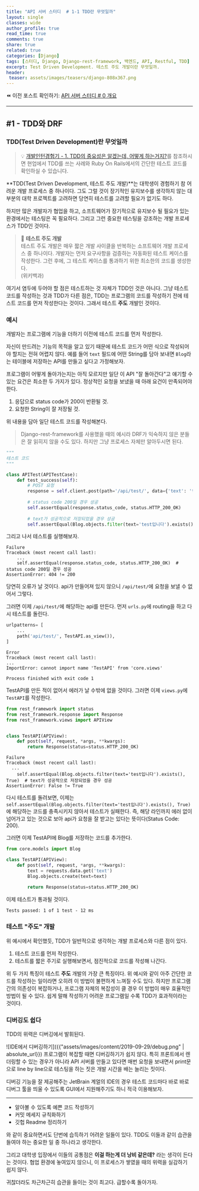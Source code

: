 ```yaml
---
title: "API 서버 스터디  # 1-1 TDD란 무엇일까"
layout: single
classes: wide
author_profile: true
read_time: true
comments: true
share: true
related: true
categories: [Django]
tags: [스터디, Django, Django-rest-framework, 백엔드, API, Restful, TDD]
excerpt: Test Driven Development. 테스트 주도 개발이란 무엇일까.
header:
 teaser: assets/images/teasers/django-808x367.png
---
```


⏪ 이전 포스트 확인하기: [API 서버 스터디 # 0 개요](/django/ceos-django-study-0-overview/) 

-----

## #1 - TDD와 DRF

### TDD(Test Driven Development)란 무엇일까

> 💡 [개발인턴경험기 - 1. TDD의 중요성은 알겠는데, 어떻게 하는거지?](/blog/intern-1-what-is-tdd)를 참조하시면 현업에서 TDD를 쓰는 사례와 Ruby On Rails에서의 간단한 테스트 코드를 확인하실 수 있습니다.

**TDD(Test Driven Development, 테스트 주도 개발)**는 대학생이 경험하기 참 어려운 개발 프로세스 중 하나이다. 그도 그럴 것이 장기적인 유지보수를 생각하지 않는 대부분의 대학 프로젝트를 고려하면 당연히 테스트를 고려할 필요가 없기도 하다.

하지만 많은 개발자가 협업을 하고, 소프트웨어가 장기적으로 유지보수 될 필요가 있는 환경에서는 테스팅은 꼭 필요하다. 그리고 그런 중요한 테스팅을 강조하는 개발 프로세스가 TDD인 것이다.

> 📖 **테스트 주도 개발**  
> 테스트 주도 개발은 매우 짧은 개발 사이클을 반복하는 소프트웨어 개발 프로세스 중 하나이다. 개발자는 먼저 요구사항을 검증하는 자동화된 테스트 케이스를 작성한다. 그런 후에, 그 테스트 케이스를 통과하기 위한 최소한의 코드를 생성한다.  
> (위키백과)

여기서 염두에 두어야 할 점은 테스트하는 것 자체가 TDD인 것은 아니다. 그냥 테스트 코드를 작성하는 것과 TDD가 다른 점은, TDD는 프로그램의 코드를 작성하기 전에 테스트 코드를 먼저 작성한다는 것이다. 그래서 테스트 **주도** 개발인 것이다.

### 예시
개발자는 프로그램에 기능을 더하기 이전에 테스트 코드를 먼저 작성한다. 

자신이 만드려는 기능의 목적을 알고 있기 때문에 테스트 코드가 어떤 식으로 작성되어야 할지는 전혀 어렵지 않다. 
예를 들어 `text` 필드에 어떤 String를 담아 보내면 `Blog`라는 테이블에 저장하는 API를 만들고 싶다고 가정해보자.   

프로그램이 어떻게 돌아가는지는 아직 모르지만 일단 이 API "잘 돌아간다"고 얘기할 수 있는 요건은 최소한 두 가지가 있다.
정상적인 요청을 보냈을 때 아래 요건이 만족되어야 한다.
1. 응답으로 status code가 200이 반환될 것.
2. 요청한 String이 잘 저장될 것. 

위 내용을 담아 일단 테스트 코드를 작성해본다.
> Django-rest-framework를 사용했을 때의 예시라 DRF가 익숙하지 않은 분들은 잘 읽히지 않을 수도 있다. 하지만 그냥 프로세스 자체만 알아두시면 된다.

```python
"""
테스트 코드
"""

class APITest(APITestCase):
    def test_success(self):
        # POST 요청
        response = self.client.post(path='/api/test/', data={'text': 'test입니다'})
          
        # status code 200일 경우 성공
        self.assertEqual(response.status_code, status.HTTP_200_OK)
        
        # text가 성공적으로 저장되었을 경우 성공
        self.assertEqual(Blog.objects.filter(text='test입니다').exists(), True)  
```

그리고 나서 테스트를 실행해보자. 

```
Failure
Traceback (most recent call last):
    ... 
    self.assertEqual(response.status_code, status.HTTP_200_OK)  # status code 200일 경우 성공
AssertionError: 404 != 200
```
당연히 오류가 날 것이다. api가 만들어져 있지 않으니 `/api/test/`에 요청을 보낼 수 없어서 그렇다.

그러면 이제 `/api/test/`에 해당하는 api를 만든다. 먼저 `urls.py`에 routing을 하고 다시 테스트를 돌린다.
```python
urlpatterns= [ 
    ...
    path('api/test/', TestAPI.as_view()),
]
```

```
Error
Traceback (most recent call last):
...
ImportError: cannot import name 'TestAPI' from 'core.views'

Process finished with exit code 1
```

TestAPI를 만든 적이 없어서 에러가 날 수밖에 없을 것이다. 그러면 이제 `views.py`에 `TestAPI`를 작성한다.

```python
from rest_framework import status
from rest_framework.response import Response
from rest_framework.views import APIView


class TestAPI(APIView):
    def post(self, request, *args, **kwargs):
        return Response(status=status.HTTP_200_OK)
```

```
Failure
Traceback (most recent call last):
  ...
    self.assertEqual(Blog.objects.filter(text='test입니다').exists(), True)  # text가 성공적으로 저장되었을 경우 성공
AssertionError: False != True
```

다시 테스트를 돌려보면, 이제는 `self.assertEqual(Blog.objects.filter(text='test입니다').exists(), True)`에 해당하는 코드를 충족시키지 않아서 테스트가 실패한다. 즉, 해당 라인까지 에러 없이 넘어가고 있는 것으로 보아 api가 요청을 잘 받고는 있다는 뜻이다(Status Code: 200).

그러면 이제 TestAPI에 Blog를 저장하는 코드를 추가한다.
 
```python
from core.models import Blog

class TestAPI(APIView):
    def post(self, request, *args, **kwargs):
        text = requests.data.get('text')
        Blog.objects.create(text=text)
        
        return Response(status=status.HTTP_200_OK)
```

이제 테스트가 통과될 것이다.
```
Tests passed: 1 of 1 test - 12 ms
```


### 테스트 "주도" 개발
위 예시에서 확인했듯, TDD가 일반적으로 생각하는 개발 프로세스와 다른 점이 있다.
1. 테스트 코드를 먼저 작성한다.
2. 테스트를 짧은 주기로 실행해보면서, 점진적으로 코드를 작성해 나간다.

위 두 가지 특징이 테스트 **주도** 개발의 가장 큰 특징이다. 위 예시와 같이 아주 간단한 코드를 작성하는 일이라면 오히려 이 방법이 불편하게 느껴질 수도 있다.
하지만 프로그램 간의 의존성이 복잡하거나, 프로그램 자체의 복잡성이 클 경우 이 방법이 매우 효율적인 방법이 될 수 있다. 쉽게 말해 작성하기 어려운 프로그램일 수록 TDD가 효과적이라는 것이다.

### 디버깅도 쉽다
TDD의 위력은 디버깅에서 발휘된다.  

![IDE에서 디버깅하기]({{"assets/images/content/2019-09-29/debug.png" | absolute_url}})
프로그램이 복잡할 때면 디버깅하기가 쉽지 않다. 특히 프론트에서 렌더링할 수 있는 경우가 아니라 API 서버를 만들고 있다면 매번 요청을 보내면서 print문으로 line by line으로 테스팅을 하는 짓은 개발 시간을 배는 늘리는 짓이다.

디버깅 기능을 잘 제공해주는 JetBrain 계얼의 IDE의 경우 테스트 코드마다 바로 바로 디버그 툴을 띄울 수 있도록 GUI에서 지원해주기도 하니 적극 이용해보자. 

----
- 알아볼 수 있도록 예쁜 코드 작성하기
- 커밋 메세지 규칙화하기
- 깃헙 Readme 정리하기

와 같이 중요하면서도 단번에 습득하기 어려운 일들이 있다. TDD도 이들과 같이 습관을 들여야 하는 중요한 일 중 하나라고 생각한다.

그리고 대학생 입장에서 이들의 공통점은 **이걸 하는게 더 낭비 같은데?** 라는 생각이 든다는 것이다. 협업 환경에 놓여있지 않으니, 이 프로세스가 쌓였을 때의 위력을 실감하기 쉽지 않다.

귀찮더라도 차근차근히 습관을 들이는 것이 최고다. 급할수록 돌아가자. 

